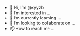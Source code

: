 - 👋 Hi, I’m @xyyzb
- 👀 I’m interested in ...
- 🌱 I’m currently learning ...
- 💞️ I’m looking to collaborate on ...
- 📫 How to reach me ...

<!---
xyyzb/xyyzb is a ✨ special ✨ repository because its `README.md` (this file) appears on your GitHub profile.
You can click the Preview link to take a look at your changes.
--->
